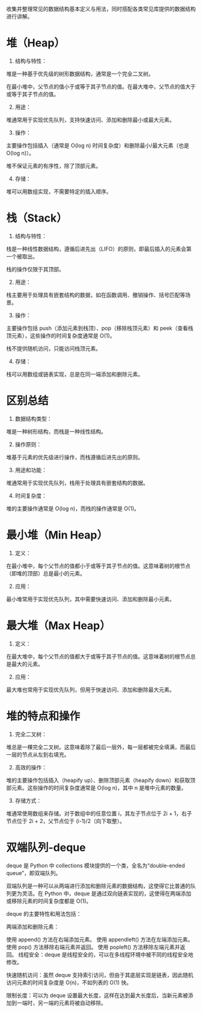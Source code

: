 收集并整理常见的数据结构基本定义与用法，同时搭配各类常见库提供的数据结构进行讲解。

# 堆（Heap）

1. 结构与特性：
   
堆是一种基于优先级的树形数据结构，通常是一个完全二叉树。

在最小堆中，父节点的值小于或等于其子节点的值。在最大堆中，父节点的值大于或等于其子节点的值。

2. 用途：

堆通常用于实现优先队列，支持快速访问、添加和删除最小或最大元素。

3. 操作：

主要操作包括插入（通常是 O(log n) 时间复杂度）和删除最小/最大元素（也是 O(log n)）。

堆不保证元素的有序性，除了顶部元素。

4. 存储：

堆可以用数组实现，不需要特定的插入顺序。

# 栈（Stack）

1. 结构与特性：

栈是一种线性数据结构，遵循后进先出（LIFO）的原则，即最后插入的元素会第一个被取出。

栈的操作仅限于其顶部。

2. 用途：

栈主要用于处理具有嵌套结构的数据，如在函数调用、撤销操作、括号匹配等场景。

3. 操作：

主要操作包括 push（添加元素到栈顶）、pop（移除栈顶元素）和 peek（查看栈顶元素），这些操作的时间复杂度通常是 O(1)。

栈不提供随机访问，只能访问栈顶元素。

4. 存储：

栈可以用数组或链表实现，总是在同一端添加和删除元素。

# 区别总结
1. 数据结构类型：

堆是一种树形结构，而栈是一种线性结构。

2. 操作原则：

堆基于元素的优先级进行操作，而栈遵循后进先出的原则。

3. 用途和功能：

堆通常用于实现优先队列，栈用于处理具有嵌套结构的数据。

4. 时间复杂度：

堆的主要操作通常是 O(log n)，而栈的操作通常是 O(1)。

# 最小堆（Min Heap）

1. 定义：

在最小堆中，每个父节点的值都小于或等于其子节点的值。这意味着树的根节点（即堆的顶部）总是最小的元素。

2. 应用：

最小堆常用于实现优先队列，其中需要快速访问、添加和删除最小元素。

# 最大堆（Max Heap）
1. 定义：

在最大堆中，每个父节点的值都大于或等于其子节点的值。这意味着树的根节点总是最大的元素。

2. 应用：

最大堆也常用于实现优先队列，但用于快速访问、添加和删除最大元素。

# 堆的特点和操作

1. 完全二叉树：

堆总是一棵完全二叉树。这意味着除了最后一层外，每一层都被完全填满，而最后一层的节点从左到右填充。

2. 高效的操作：

堆的主要操作包括插入（heapify up）、删除顶部元素（heapify down）和获取顶部元素。这些操作的时间复杂度通常是 O(log n)，其中 n 是堆中元素的数量。

3. 存储方式：

堆通常使用数组来存储。对于数组中的任意位置 i，其左子节点位于 2i + 1，右子节点位于 2i + 2，父节点位于 (i-1)/2（向下取整）。

# 双端队列-deque

deque 是 Python 中 collections 模块提供的一个类，全名为“double-ended queue”，即双端队列。

双端队列是一种可以从两端进行添加和删除元素的数据结构，这使得它比普通的队列更为灵活。在 Python 中，deque 是通过双向链表实现的，这使得在两端添加或移除元素的时间复杂度都是 O(1)。

deque 的主要特性和用法包括：

两端添加和删除元素：

使用 append() 方法在右端添加元素。
使用 appendleft() 方法在左端添加元素。
使用 pop() 方法移除右端元素并返回。
使用 popleft() 方法移除左端元素并返回。
线程安全：deque 是线程安全的，可以在多线程环境中被不同的线程安全地修改。

快速随机访问：虽然 deque 支持索引访问，但由于其底层实现是链表，因此随机访问元素的时间复杂度是 O(n)，不如列表的 O(1) 快。

限制长度：可以为 deque 设置最大长度，这样在达到最大长度后，当新元素被添加到一端时，另一端的元素将被自动移除。
